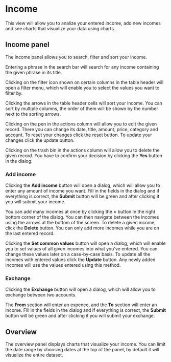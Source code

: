 # Income
This view will allow you to analize your entered income, add new incomes and see charts that visualize your data using charts.

## Income panel
The income panel allows you to search, filter and sort your income.

Entering a phrase in the search bar will search for any income containing the given phrase in its title.

Clicking on the filter icon shown on certain columns in the table header will open a filter menu, which will enable you to select the values you want to filter by.

Clicking the arrows in the table header cells will sort your income. You can sort by multiple columns, the order of them will be shown by the number next to the sorting arrows.

Clicking on the pen in the actions column will allow you to edit the given record. There you can change its date, title, amount, price, category and account. To reset your changes click the reset button. To update your changes click the update button.

Clicking on the trash bin in the actions column will allow you to delete the given record. You have to confirm your decision by clicking the **Yes** button in the dialog.

### Add income
Clicking the **Add income** button will open a dialog, which will allow you to enter any amount of income you want. Fill in the fields in the dialog and if everything is correct, the **Submit** button will be green and after clicking it you will submit your income.

You can add many incomes at once by clicking the **+** button in the right bottom corner of the dialog. You can then navigate between the incomes using the arrows at the bottom of the screen. To delete a given income, click the **Delete** button. You can only add more incomes while you are on the last entered record.

Clicking the **Set common values** button will open a dialog, which will enable you to set values of all given incomes into what you've entered. You can change these values later on a case-by-case basis. To update all the incomes with entered values click the **Update** button. Any newly added incomes will use the values entered using this method.

### Exchange
Clicking the **Exchange** button will open a dialog, which will allow you to exchange between two accounts. 

The **From** section will enter an expence, and the **To** section will enter an income. Fill in the fields in the dialog and if everything is correct, the **Submit** button will be green and after clicking it you will submit your exchange.

## Overview
The overview panel displays charts that visualize your income. You can limit the date range by choosing dates at the top of the panel, by default it will visualize the entire dataset.
